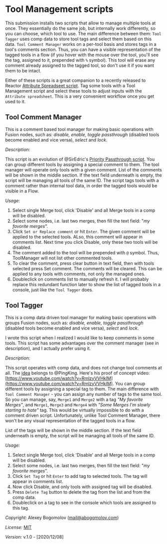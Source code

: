 # Tool Management scripts
This submission installs two scripts that allow to manage multiple tools at once. They essentially do the same job, but internally work differently, so you can choose, which tool to use. 
The main difference between them: `Tool Tagger` uses comp data to store tool tags and select them based on this data. `Tool Comment Manager` works on a per-tool basis and stores tags in a tool's comments section. Thus, you can have a visible representation of the tagged tools in a flow (if you hover with the mouse over the tool, you'll see the tag, assigned to it, prepended with `%` symbol). This tool will erase any comment already assigned to the tagged tool, so don't use it if you want them to be intact.

Either of these scripts is a great companion to a recently released to Reactor [Attribute Spreadseet script](https://www.steakunderwater.com/wesuckless/viewtopic.php?p=35321#p35321). Tag some tools with a Tool Management script and select these tools to adjust inputs with the `Attribute spreadsheet`. This is a very convenient workflow once you get used to it.

## Tool Comment Manager
This is a comment based tool manager for making basic operations with Fusion nodes, such as: _disable, enable, toggle passthrough_ (disabled tools become enabled and vice versa), _select_ and _lock_. 

_Description:_

This script is an evolution of @SirEdric's [Priority Passthrough script](https://www.steakunderwater.com/VFXPedia/96.0.243.189/images/SE_PriorityPassthrough.eyeonscript). You can group different tools by assigning a special comment to them. The tool manager will operate only tools with a given comment. List of the comments will be shown in the middle section. If the text field underneath is empty, the script will be managing all tools of the same ID. The script tags tools with a comment rather than internal tool data, in order the tagged tools would be visible in a Flow.

_Usage:_

1. Select single Merge tool, click 'Disable' and all Merge tools in a comp will be disabled.
2. Select some nodes, i.e. last two merges, then fill the text field: "_my favorite merges_". 
3. Click `Set or Replace comment` or hit `Enter`. The given comment will be applied to the selected tools. ALso, this comment will appear in comments list. Next time you click Disable, only these two tools will be disabled. 
4. The comment added to the tool will be prepended with `@` symbol. Thus, ToolManager will not list other commented tools. 
5. To clear the comment, press clear button in text field, then with tools selected press Set comment. The comments will be cleared. This can be applied to any tools with comments, not only the managed ones.
6. Doubleclick on comments list to manually refresh it. I will probably replace this redundant function later to show the list of tagged tools in a console, just like the `Tool Tagger` does.

## Tool Tagger
This is a comp data driven tool manager for making basic operations with groups Fusion nodes, such as: _disable, enable, toggle passthrough_ (disabled tools become enabled and vice versa), _select_ and _lock_. 

I wrote this script when I realized I would like to keep comments in some tools. This script has some advantages over the comment manager (see in description), and I actually prefer using it. 

_Description:_

This script operates with comp data, and does not change tool comments at all. The [idea](https://www.steakunderwater.com/wesuckless/viewtopic.php?p=22734#p22734) belongs to @PingKing. Here's his proof of concept video: [https://www.youtube.com/watch?v=RmlzyVVHkIM](https://www.youtube.com/watch?v=RmlzyVVHkIM). You can group different tools by assigning a special tag to them. The main difference with `Tool Comment Manager` - you can assign any number of tags to the same tool. So you can manage, say, `Merge1` and `Merge2` with a tag _"My favorite Merges"_, and `Merge1`, `Merge3` and `Merge4` with _"Some Merges I'm slowly starting to hate"_ tag. This would be virtually impossible to do with a comment driven script. Unfortunately, unlike Tool Comment Manager, there won't be any visual representation of the tagged tools in a flow.

List of the tags will be shown in the middle section. If the text field underneath is empty, the script will be managing all tools of the same ID.

_Usage:_

1. Select single Merge tool, click 'Disable' and all Merge tools in a comp will be disabled.
2. Select some nodes, i.e. last two merges, then fill the text field: "_my favorite merges_".
3. Click `Set Tag` or hit `Enter` to add tag to selected tools. The tag will appear in comments list.
4. Now click Disable, and only tools with assigned tag will be disabled.
5. Press `Delete Tag` button to delete the tag from the list and from the comp data.
6. Doubleclick on a tag to see in the console which tools are assigned to this tag.

_Copyright:_ Alexey Bogomolov (mail@abogomolov.com)

_License:_ [MIT](https://mit-license.org/)

_Version:_ v.1.0 - [2020/12/08]
